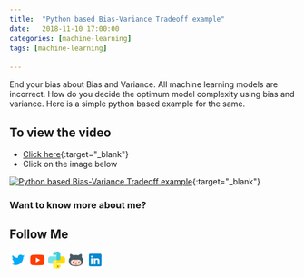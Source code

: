 ```yaml
---
title:  "Python based Bias-Variance Tradeoff example"
date:   2018-11-10 17:00:00
categories: [machine-learning]
tags: [machine-learning]

---
```


End your bias about Bias and Variance. All machine learning models are incorrect. How do you decide the optimum model complexity using bias and variance. Here is a simple python based example for the same.


## To view the video
* [Click here](https://youtu.be/Yg2UHKOvsmI){:target="_blank"}
* Click on the image below

[![Python based Bias-Variance Tradeoff example](http://img.youtube.com/vi/Yg2UHKOvsmI/0.jpg)](http://www.youtube.com/watch?v=Yg2UHKOvsmI){:target="_blank"}

### Want to know more about me?
## Follow Me
<a href="https://twitter.com/_bhaveshbhatt" target="_blank"><img class="ai-subscribed-social-icon" src="/assets/images/tw.png" width="30"></a>
<a href="https://www.youtube.com/bhaveshbhatt8791/" target="_blank"><img class="ai-subscribed-social-icon" src="/assets/images/ytb.png" width="30"></a>
<a href="https://www.youtube.com/PythonTricks/" target="_blank"><img class="ai-subscribed-social-icon" src="/assets/images/python_logo.png" width="30"></a>
<a href="https://github.com/bhattbhavesh91" target="_blank"><img class="ai-subscribed-social-icon" src="/assets/images/gthb.png" width="30"></a>
<a href="https://www.linkedin.com/in/bhattbhavesh91/" target="_blank"><img class="ai-subscribed-social-icon" src="/assets/images/lnkdn.png" width="30"></a>
